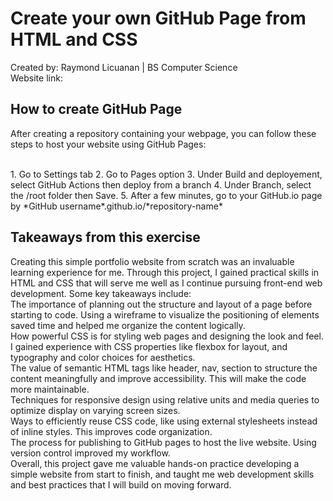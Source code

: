 # Create your own GitHub Page from HTML and CSS

Created by: Raymond Licuanan | BS Computer Science
</br>
Website link:

## How to create GitHub Page
After creating a repository containing your webpage, you can follow these steps to host your website using GitHub Pages:

</br>
1. Go to Settings tab
2. Go to Pages option
3. Under Build and deployement, select GitHub Actions then deploy from a branch
4. Under Branch, select the /root folder then Save.
5. After a few minutes, go to your GitHub.io page by *GitHub username*.github.io/*repository-name*

## Takeaways from this exercise
Creating this simple portfolio website from scratch was an invaluable learning experience for me. Through this project, I gained practical skills in HTML and CSS that will serve me well as I continue pursuing front-end web development. Some key takeaways include:
</br>
The importance of planning out the structure and layout of a page before starting to code. Using a wireframe to visualize the positioning of elements saved time and helped me organize the content logically.
</br>
How powerful CSS is for styling web pages and designing the look and feel. I gained experience with CSS properties like flexbox for layout, and typography and color choices for aesthetics.
</br>
The value of semantic HTML tags like header, nav, section to structure the content meaningfully and improve 
accessibility. This will make the code more maintainable.
</br>
Techniques for responsive design using relative units and media queries to optimize display on varying screen sizes.
</br>
Ways to efficiently reuse CSS code, like using external stylesheets instead of inline styles. This improves code organization.
</br>
The process for publishing to GitHub pages to host the live website. Using version control improved my workflow.
</br>
Overall, this project gave me valuable hands-on practice developing a simple website from start to finish, and taught me web development skills and best practices that I will build on moving forward.
